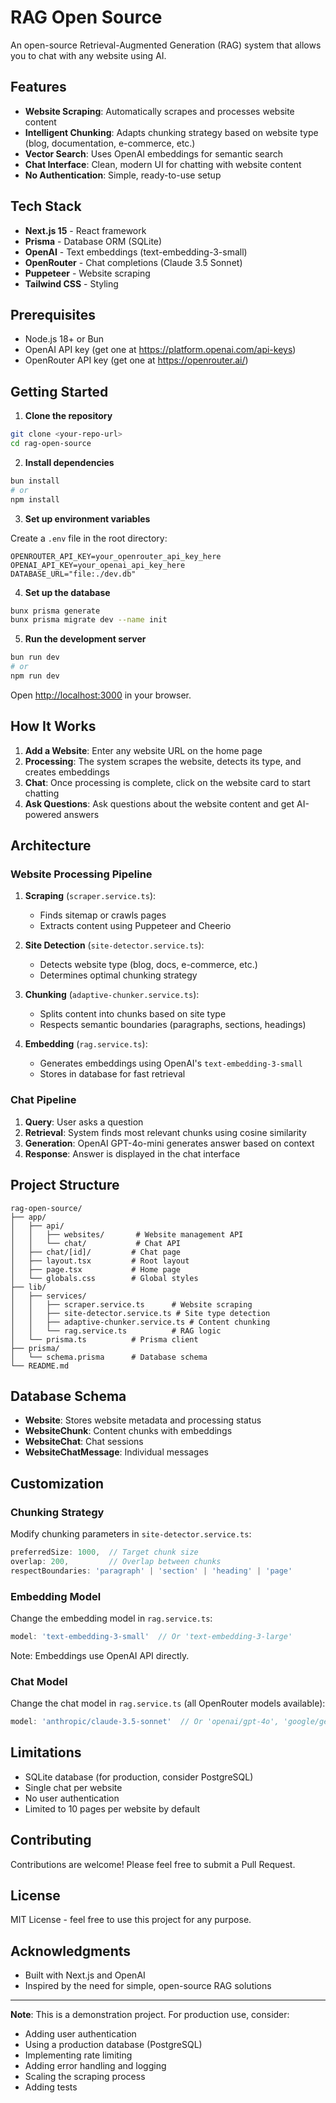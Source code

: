 # RAG Open Source

An open-source Retrieval-Augmented Generation (RAG) system that allows you to chat with any website using AI.

## Features

- **Website Scraping**: Automatically scrapes and processes website content
- **Intelligent Chunking**: Adapts chunking strategy based on website type (blog, documentation, e-commerce, etc.)
- **Vector Search**: Uses OpenAI embeddings for semantic search
- **Chat Interface**: Clean, modern UI for chatting with website content
- **No Authentication**: Simple, ready-to-use setup

## Tech Stack

- **Next.js 15** - React framework
- **Prisma** - Database ORM (SQLite)
- **OpenAI** - Text embeddings (text-embedding-3-small)
- **OpenRouter** - Chat completions (Claude 3.5 Sonnet)
- **Puppeteer** - Website scraping
- **Tailwind CSS** - Styling

## Prerequisites

- Node.js 18+ or Bun
- OpenAI API key (get one at https://platform.openai.com/api-keys)
- OpenRouter API key (get one at https://openrouter.ai/)

## Getting Started

1. **Clone the repository**

```bash
git clone <your-repo-url>
cd rag-open-source
```

2. **Install dependencies**

```bash
bun install
# or
npm install
```

3. **Set up environment variables**

Create a `.env` file in the root directory:

```env
OPENROUTER_API_KEY=your_openrouter_api_key_here
OPENAI_API_KEY=your_openai_api_key_here
DATABASE_URL="file:./dev.db"
```

4. **Set up the database**

```bash
bunx prisma generate
bunx prisma migrate dev --name init
```

5. **Run the development server**

```bash
bun run dev
# or
npm run dev
```

Open [http://localhost:3000](http://localhost:3000) in your browser.

## How It Works

1. **Add a Website**: Enter any website URL on the home page
2. **Processing**: The system scrapes the website, detects its type, and creates embeddings
3. **Chat**: Once processing is complete, click on the website card to start chatting
4. **Ask Questions**: Ask questions about the website content and get AI-powered answers

## Architecture

### Website Processing Pipeline

1. **Scraping** (`scraper.service.ts`):
   - Finds sitemap or crawls pages
   - Extracts content using Puppeteer and Cheerio

2. **Site Detection** (`site-detector.service.ts`):
   - Detects website type (blog, docs, e-commerce, etc.)
   - Determines optimal chunking strategy

3. **Chunking** (`adaptive-chunker.service.ts`):
   - Splits content into chunks based on site type
   - Respects semantic boundaries (paragraphs, sections, headings)

4. **Embedding** (`rag.service.ts`):
   - Generates embeddings using OpenAI's `text-embedding-3-small`
   - Stores in database for fast retrieval

### Chat Pipeline

1. **Query**: User asks a question
2. **Retrieval**: System finds most relevant chunks using cosine similarity
3. **Generation**: OpenAI GPT-4o-mini generates answer based on context
4. **Response**: Answer is displayed in the chat interface

## Project Structure

```
rag-open-source/
├── app/
│   ├── api/
│   │   ├── websites/       # Website management API
│   │   └── chat/           # Chat API
│   ├── chat/[id]/         # Chat page
│   ├── layout.tsx         # Root layout
│   ├── page.tsx           # Home page
│   └── globals.css        # Global styles
├── lib/
│   ├── services/
│   │   ├── scraper.service.ts      # Website scraping
│   │   ├── site-detector.service.ts # Site type detection
│   │   ├── adaptive-chunker.service.ts # Content chunking
│   │   └── rag.service.ts          # RAG logic
│   └── prisma.ts          # Prisma client
├── prisma/
│   └── schema.prisma      # Database schema
└── README.md
```

## Database Schema

- **Website**: Stores website metadata and processing status
- **WebsiteChunk**: Content chunks with embeddings
- **WebsiteChat**: Chat sessions
- **WebsiteChatMessage**: Individual messages

## Customization

### Chunking Strategy

Modify chunking parameters in `site-detector.service.ts`:

```typescript
preferredSize: 1000,  // Target chunk size
overlap: 200,         // Overlap between chunks
respectBoundaries: 'paragraph' | 'section' | 'heading' | 'page'
```

### Embedding Model

Change the embedding model in `rag.service.ts`:

```typescript
model: 'text-embedding-3-small'  // Or 'text-embedding-3-large'
```

Note: Embeddings use OpenAI API directly.

### Chat Model

Change the chat model in `rag.service.ts` (all OpenRouter models available):

```typescript
model: 'anthropic/claude-3.5-sonnet'  // Or 'openai/gpt-4o', 'google/gemini-pro', etc.
```

## Limitations

- SQLite database (for production, consider PostgreSQL)
- Single chat per website
- No user authentication
- Limited to 10 pages per website by default

## Contributing

Contributions are welcome! Please feel free to submit a Pull Request.

## License

MIT License - feel free to use this project for any purpose.

## Acknowledgments

- Built with Next.js and OpenAI
- Inspired by the need for simple, open-source RAG solutions

---

**Note**: This is a demonstration project. For production use, consider:
- Adding user authentication
- Using a production database (PostgreSQL)
- Implementing rate limiting
- Adding error handling and logging
- Scaling the scraping process
- Adding tests
